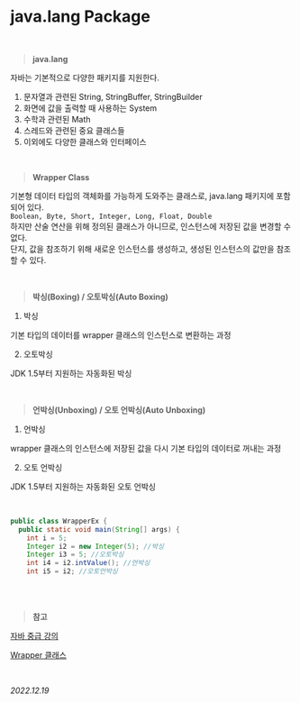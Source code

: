 # java.lang Package

<br/>

> **java.lang**

자바는 기본적으로 다양한 패키지를 지원한다.
1. 문자열과 관련된 String, StringBuffer, StringBuilder
2. 화면에 값을 출력할 때 사용하는 System
3. 수학과 관련된 Math
4. 스레드와 관련된 중요 클래스들
5. 이외에도 다양한 클래스와 인터페이스


<br/>

> **Wrapper Class**

기본형 데이터 타입의 객체화를 가능하게 도와주는 클래스로, java.lang 패키지에 포함되어 있다. <br/>
`Boolean, Byte, Short, Integer, Long, Float, Double` <br/>
하지만 산술 연산을 위해 정의된 클래스가 아니므로, 인스턴스에 저장된 값을 변경할 수 없다. <br/>
단지, 값을 참조하기 위해 새로운 인스턴스를 생성하고, 생성된 인스턴스의 값만을 참조할 수 있다.

<br/>

> **박싱(Boxing) / 오토박싱(Auto Boxing)**
 1. 박싱

  기본 타입의 데이터를 wrapper 클래스의 인스턴스로 변환하는 과정 
  
 2. 오토박싱

  JDK 1.5부터 지원하는 자동화된 박싱 


<br/>

> **언박싱(Unboxing) / 오토 언박싱(Auto Unboxing)**

 1. 언박싱

   wrapper 클래스의 인스턴스에 저장된 값을 다시 기본 타입의 데이터로 꺼내는 과정
  
 2. 오토 언박싱

  JDK 1.5부터 지원하는 자동화된 오토 언박싱 


<br/>

```java
public class WrapperEx {
  public static void main(String[] args) {
    int i = 5;
    Integer i2 = new Integer(5); //박싱
    Integer i3 = 5; //오토박싱
    int i4 = i2.intValue(); //언박싱
    int i5 = i2; //오토언박싱
```



<br/><br/>

> **참고**

[자바 중급 강의](https://school.programmers.co.kr/learn/courses/9)

[Wrapper 클래스](http://www.tcpschool.com/java/java_api_wrapper)

<br/>

_2022.12.19_
